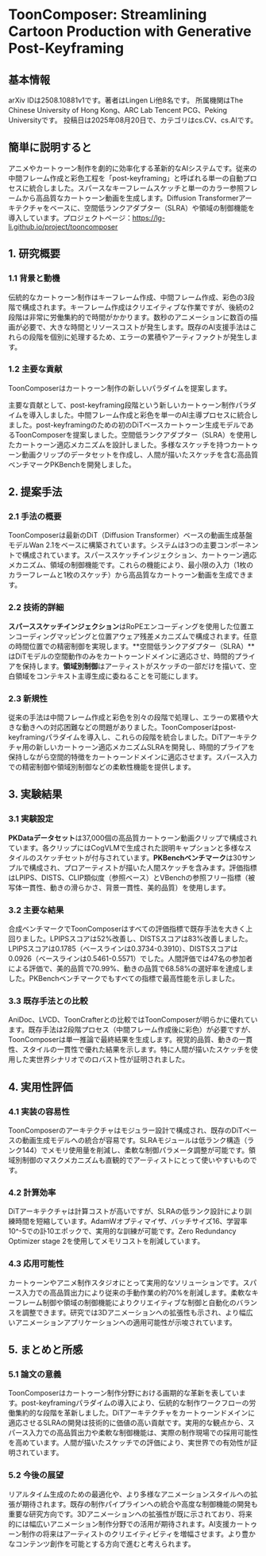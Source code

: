 # ToonComposer: Streamlining Cartoon Production with Generative Post-Keyframing

## 基本情報
arXiv IDは2508.10881v1です。著者はLingen Li他8名です。
所属機関はThe Chinese University of Hong Kong、ARC Lab Tencent PCG、Peking Universityです。
投稿日は2025年08月20日で、カテゴリはcs.CV、cs.AIです。

## 簡単に説明すると
アニメやカートゥーン制作を劇的に効率化する革新的なAIシステムです。従来の中間フレーム作成と彩色工程を「post-keyframing」と呼ばれる単一の自動プロセスに統合しました。スパースなキーフレームスケッチと単一のカラー参照フレームから高品質なカートゥーン動画を生成します。Diffusion Transformerアーキテクチャをベースに、空間低ランクアダプター（SLRA）や領域の制御機能を導入しています。プロジェクトページ：https://lg-li.github.io/project/tooncomposer

## 1. 研究概要
### 1.1 背景と動機
伝統的なカートゥーン制作はキーフレーム作成、中間フレーム作成、彩色の3段階で構成されます。キーフレーム作成はクリエイティブな作業ですが、後続の2段階は非常に労働集約的で時間がかかります。数秒のアニメーションに数百の描画が必要で、大きな時間とリソースコストが発生します。既存のAI支援手法はこれらの段階を個別に処理するため、エラーの累積やアーティファクトが発生します。

### 1.2 主要な貢献
ToonComposerはカートゥーン制作の新しいパラダイムを提案します。

主要な貢献として、post-keyframing段階という新しいカートゥーン制作パラダイムを導入しました。中間フレーム作成と彩色を単一のAI主導プロセスに統合しました。post-keyframingのための初のDiTベースカートゥーン生成モデルであるToonComposerを提案しました。空間低ランクアダプター（SLRA）を使用したカートゥーン適応メカニズムを設計しました。多様なスケッチを持つカートゥーン動画クリップのデータセットを作成し、人間が描いたスケッチを含む高品質ベンチマークPKBenchを開発しました。

## 2. 提案手法
### 2.1 手法の概要
ToonComposerは最新のDiT（Diffusion Transformer）ベースの動画生成基盤モデルWan 2.1をベースに構築されています。システムは3つの主要コンポーネントで構成されています。スパーススケッチインジェクション、カートゥーン適応メカニズム、領域の制御機能です。これらの機能により、最小限の入力（1枚のカラーフレームと1枚のスケッチ）から高品質なカートゥーン動画を生成できます。

### 2.2 技術的詳細
**スパーススケッチインジェクション**はRoPEエンコーディングを使用した位置エンコーディングマッピングと位置アウェア残差メカニズムで構成されます。任意の時間位置での精密制御を実現します。**空間低ランクアダプター（SLRA）**はDiTモデルの空間動作のみをカートゥーンドメインに適応させ、時間的プライアを保持します。**領域別制御**はアーティストがスケッチの一部だけを描いて、空白領域をコンテキスト主導生成に委ねることを可能にします。

### 2.3 新規性
従来の手法は中間フレーム作成と彩色を別々の段階で処理し、エラーの累積や大きな動きへの対応困難などの問題がありました。ToonComposerはpost-keyframingパラダイムを導入し、これらの段階を統合しました。DiTアーキテクチャ用の新しいカートゥーン適応メカニズムSLRAを開発し、時間的プライアを保持しながら空間的特徴をカートゥーンドメインに適応させます。スパース入力での精密制御や領域別制御などの柔軟性機能を提供します。

## 3. 実験結果
### 3.1 実験設定
**PKDataデータセット**は37,000個の高品質カートゥーン動画クリップで構成されています。各クリップにはCogVLMで生成された説明キャプションと多様なスタイルのスケッチセットが付与されています。**PKBenchベンチマーク**は30サンプルで構成され、プロアーティストが描いた人間スケッチを含みます。評価指標はLPIPS、DISTS、CLIP類似度（参照ベース）とVBenchの参照フリー指標（被写体一貫性、動きの滑らかさ、背景一貫性、美的品質）を使用します。

### 3.2 主要な結果
合成ベンチマークでToonComposerはすべての評価指標で既存手法を大きく上回りました。LPIPSスコアは52%改善し、DISTSスコアは83%改善しました。LPIPSスコアは0.1785（ベースラインは0.3734-0.3910）、DISTSスコアは0.0926（ベースラインは0.5461-0.5571）でした。人間評価では47名の参加者による評価で、美的品質で70.99%、動きの品質で68.58%の選好率を達成しました。PKBenchベンチマークでもすべての指標で最高性能を示しました。

### 3.3 既存手法との比較
AniDoc、LVCD、ToonCrafterとの比較ではToonComposerが明らかに優れています。既存手法は2段階プロセス（中間フレーム作成後に彩色）が必要ですが、ToonComposerは単一推論で最終結果を生成します。視覚的品質、動きの一貫性、スタイルの一貫性で優れた結果を示します。特に人間が描いたスケッチを使用した実世界シナリオでのロバスト性が証明されました。

## 4. 実用性評価
### 4.1 実装の容易性
ToonComposerのアーキテクチャはモジュラー設計で構成され、既存のDiTベースの動画生成モデルへの統合が容易です。SLRAモジュールは低ランク構造（ランク144）でメモリ使用量を削減し、柔軟な制御パラメータ調整が可能です。領域別制御のマスクメカニズムも直観的でアーティストにとって使いやすいものです。

### 4.2 計算効率
DiTアーキテクチャは計算コストが高いですが、SLRAの低ランク設計により訓練時間を短縮しています。AdamWオプティマイザ、バッチサイズ16、学習率10^-5での訃10エポックで、実用的な訓練が可能です。Zero Redundancy Optimizer stage 2を使用してメモリコストを削減しています。

### 4.3 応用可能性
カートゥーンやアニメ制作スタジオにとって実用的なソリューションです。スパース入力での高品質出力により従来の手動作業の約70%を削減します。柔軟なキーフレーム制御や領域の制御機能によりクリエイティブな制御と自動化のバランスを調整できます。研究では3Dアニメーションへの拡張性も示され、より幅広いアニメーションアプリケーションへの適用可能性が示唆されています。

## 5. まとめと所感
### 5.1 論文の意義
ToonComposerはカートゥーン制作分野における画期的な革新を表しています。post-keyframingパラダイムの導入により、伝統的な制作ワークフローの労働集約的な段階を革新しました。DiTアーキテクチャをカートゥーンドメインに適応させるSLRAの開発は技術的に価値の高い貢献です。実用的な観点から、スパース入力での高品質出力や柔軟な制御機能は、実際の制作現場での採用可能性を高めています。人間が描いたスケッチでの評価により、実世界での有効性が証明されています。

### 5.2 今後の展望
リアルタイム生成のための最適化や、より多様なアニメーションスタイルへの拡張が期待されます。既存の制作パイプラインへの統合や高度な制御機能の開発も重要な研究方向です。3Dアニメーションへの拡張性が既に示されており、将来的には幅広いアニメーション制作分野での活用が期待されます。AI支援カートゥーン制作の将来はアーティストのクリエイティビティを増幅させます。より豊かなコンテンツ創作を可能とする方向で進むと考えられます。
